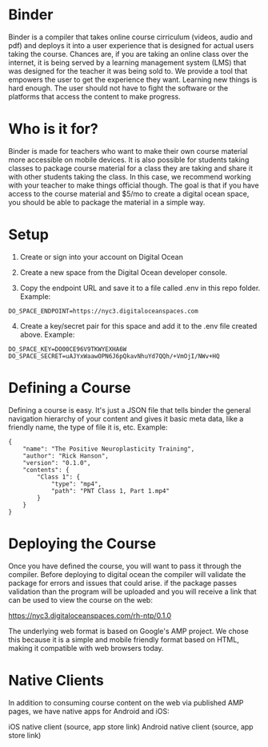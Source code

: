 # Binder

Binder is a compiler that takes online course cirriculum (videos, audio and pdf) and deploys it into a user experience that is designed for actual users taking the course. Chances are, if you are taking an online class over the internet, it is being served by a learning management system (LMS) that was designed for the teacher it was being sold to. We provide a tool that empowers the user to get the experience they want. Learning new things is hard enough. The user should not have to fight the software or the platforms that access the content to make progress. 

# Who is it for?

Binder is made for teachers who want to make their own course material more accessible on mobile devices. It is also possible for students taking classes to package course material for a class they are taking and share it with other students taking the class. In this case, we recommend working with your teacher to make things official though. The goal is that if you have access to the course material and $5/mo to create a digital ocean space, you should be able to package the material in a simple way.

# Setup

1. Create or sign into your account on Digital Ocean

2. Create a new space from the Digital Ocean developer console.

3. Copy the endpoint URL and save it to a file called .env in this repo folder. Example:

```
DO_SPACE_ENDPOINT=https://nyc3.digitaloceanspaces.com
```

4. Create a key/secret pair for this space and add it to the .env file created above. Example:

```
DO_SPACE_KEY=DO00CE96V9TKWYEXHA6W
DO_SPACE_SECRET=uAJYxWaawOPN6J6pQkavNhuYd7QQh/+VmOjI/NWv+HQ
```

# Defining a Course

Defining a course is easy. It's just a JSON file that tells binder the general navigation hierarchy of your content and gives it basic meta data, like a friendly name, the type of file it is, etc. Example:

```
{ 
    "name": "The Positive Neuroplasticity Training",
    "author": "Rick Hanson",
    "version": "0.1.0",
    "contents": { 
        "Class 1": { 
            "type": "mp4",
            "path": "PNT Class 1, Part 1.mp4"
        }
    }
}
```

# Deploying the Course

Once you have defined the course, you will want to pass it through the compiler. Before deploying to digital ocean the compiler will validate the package for errors and issues that could arise. if the package passes validation than the program will be uploaded and you will receive a link that can be used to view the course on the web:

https://nyc3.digitaloceanspaces.com/rh-ntp/0.1.0

The underlying web format is based on Google's AMP project. We chose this because it is a simple and mobile friendly format based on HTML, making it compatible with web browsers today. 

# Native Clients

In addition to consuming course content on the web via published AMP pages, we have native apps for Android and iOS:

iOS native client (source, app store link)
Android native client (source, app store link)
